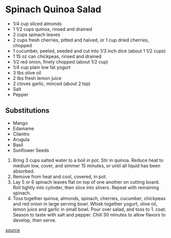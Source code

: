 # Spinach Quinoa Salad

* 1/4 cup sliced almonds
* 1 1/2 cups quinoa, rinsed and drained
* 2 cups spinach leaves
* 2 cups fresh cherries, pitted and halved, or 1 cup dried cherries, chopped
* 1 cucumber, peeled, seeded and cut into 1/3 inch dice (about 1 1/2 cups)
* 1 15 oz can chickpeas, rinsed and drained
* 1/2 red onion, finely chopped (about 1/2 cup)
* 1/4 cup plain low fat yogurt
* 3 tbs olive oil
* 2 tbs fresh lemon juice
* 2 cloves garlic, minced (about 2 tsp)
* Salt
* Pepper

## Substitutions

* Mango
* Edamame
* Cilantro
* Arugula
* Basil
* Sunflower Seeds


1. Bring 3 cups salted water to a boil in pot. Stir in quinoa. Reduce heat to medium low, cover, and simmer 15 minutes, or until all liquid has been absorbed.
1. Remove from heat and cool, covered, in pot.
1. Lay 5 or 6 spinach leaves flat on top of one another on cutting board. Roll tightly into cylinder, then slice into slivers. Repeat with remaining spinach.
1. Toss together quinoa, almonds, spinach, cherries, cucumber, chickpeas and red onion in large serving bowl. Whisk together yogurt, olive oil, lemon juice and garlic in small bowl. Pour over salad, and toss to 1. coat. Season to taste with salt and pepper. Chill 30 minutes to allow flavors to develop, then serve.

[source](https://www.vegetariantimes.com/recipes/spinach-quinoa-salad-with-cherries-and-almonds)
